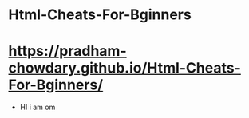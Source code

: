 # Html-Cheats-For-Bginners
# https://pradham-chowdary.github.io/Html-Cheats-For-Bginners/
* HI i am om
